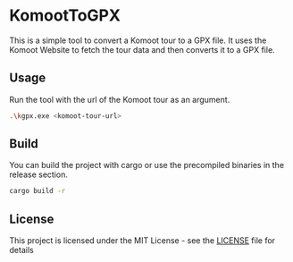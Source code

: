
# KomootToGPX

This is a simple tool to convert a Komoot tour to a GPX file. 
It uses the Komoot Website to fetch the tour data and then converts it to a GPX file.

## Usage

Run the tool with the url of the Komoot tour as an argument.

```bash
.\kgpx.exe <komoot-tour-url>
```


## Build

You can build the project with cargo or use the precompiled binaries in the release section.

```bash
cargo build -r
```

## License

This project is licensed under the MIT License - see the [LICENSE](LICENSE) file for details